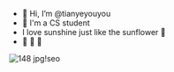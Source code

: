 - 👋 Hi, I’m @tianyeyouyou
- 🌱 I'm a CS student
- I love sunshine just like the sunflower 🌻
- 🐝 💛 🍯

![148 jpg!seo](https://github.com/tianyeyouyou/tianyeyouyou/assets/150894831/708ee78d-d133-44d0-aeaa-af441574e958)


<!---
tianyeyouyou/tianyeyouyou is a ✨ special ✨ repository because its `README.md` (this file) appears on your GitHub profile.
You can click the Preview link to take a look at your changes.
--->
